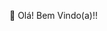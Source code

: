  👋 Olá! Bem Vindo(a)!!

<!---
ViniStef/ViniStef is a ✨ special ✨ repository because its `README.md` (this file) appears on your GitHub profile.
You can click the Preview link to take a look at your changes.
--->
